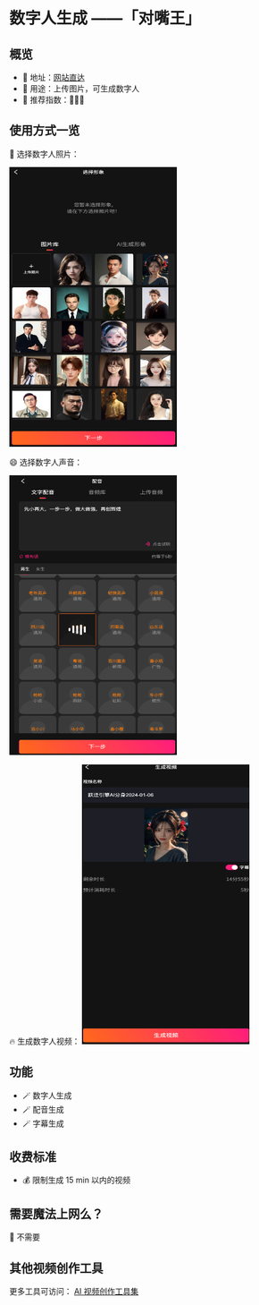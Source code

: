 # 数字人生成 ——「对嘴王」

##  概览
- 👋 地址：[网站直达](https://m.warpengine.cc)
- 🔧 用途：上传图片，可生成数字人
- 👯 推荐指数：🌟🌟🌟

##  使用方式一览
👀 选择数字人照片：

<img src="/imgs/shuzi_image.png" width="300" height="500"/>

😄 选择数字人声音：

<img src="/imgs/shuzi_image-1.png" width="300" height="500"/>

🔥 生成数字人视频：
<img src="/imgs/shuzi_image-2.png" width="300" height="500"/>


##  功能
- 🪄 数字人生成
- 🪄 配音生成
- 🪄 字幕生成

##  收费标准
- 💰 限制生成 15 min 以内的视频

##  需要魔法上网么？
🙅 不需要

## 其他视频创作工具
更多工具可访问： [AI 视频创作工具集](https://ai-bot.cn/favorites/ai-writing-tools/)
